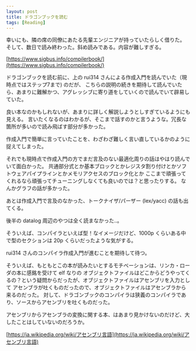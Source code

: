 ```yaml
---
layout: post
title: ドラゴンブックを読む
tags: [Reading]
---
```


幸いにも、隣の席の同僚にあたる先輩エンジニアが持っていたらしく借りた。
そして、数日で読み終わった。斜め読みである。内容が難しすぎる。

[https://www.sigbus.info/compilerbook/](https://www.sigbus.info/compilerbook/)

ドラゴンブックを読む前に、上の rui314 さんによる作成入門を読んでいた（現時点ではステップ7まで) のだが、
こちらの説明の続きを期待して読んでいたら、あまりに難解かつ、アグレッシブに寄り道をしていくので読んでいて辟易していた。

良い本なのかもしれないが、あまりに詳しく解説しようとしすぎているようにも見える。
言いたくなるのはわかるが、そこまで話すのかと言うような。冗長な箇所が多いので読み飛ばす部分が多かった。

作成入門で簡単に言っていたことを、わざわざ難しく言い直しているかのように捉えてしまった。

それでも現時点で作成入門の方でまだ言及のない最適化周りの話はやはり読んでいて面白かった。
共通部分式とか基本ブロックとかレジスタ割り付けとかソフトウェアパイプラインとかメモリアクセスのブロック化とか
ここまで頑張ってくれるなら頑張ってチューニングしなくても良いのでは？と思ったりする。
なんかグラフの話が多かった。

あとは作成入門で言及のなかった、トークナイザ/パーザー (lex/yacc) の話も出てくる。

後半の datalog 周辺のやつは全く読まなかった..。

そういえば、コンパイラといえば型！なイメージだけど、1000p くらいある中で型のセクションは 20p くらいだったような気がする。

rui314 さんのコンパイラ作成入門が進むことを期待して待つ。

そういえば、もともとこの本が読みたいとするモチベーションは、リンカ・ローダの本に感銘を受けて elf なりの
オブジェクトファイルはどこからどうやってくるの？という疑問からだったが、オブジェクトファイルはアセンブリを入力として
アセンブラが吐くものだったので、オブジェクトファイルはアセンブラから来るのだった。
対して、ドラゴンブックのコンパイラは狭義のコンパイラであり、ソースからアセンブリを吐くものだった。

アセンブリからアセンブラの変換に関する本、はあまり見かけないのだけど、大したことはしていないのだろうか。

[https://ja.wikipedia.org/wiki/アセンブリ言語](https://ja.wikipedia.org/wiki/アセンブリ言語)
